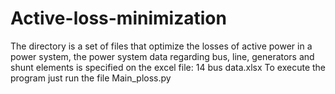 # Active-loss-minimization
The directory is a set of files that optimize the losses of active power in a power system, the power system data regarding bus, line, generators and shunt elements is specified on the excel file: 14 bus data.xlsx
To execute the program just run the file Main_ploss.py

